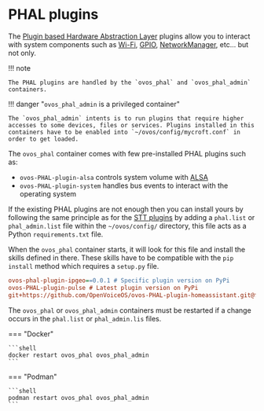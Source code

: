 # PHAL plugins

The [Plugin based Hardware Abstraction Layer](../../../about/glossary/components.md#ovos-phal) plugins allow you to interact with system components such as [Wi-Fi](https://en.wikipedia.org/wiki/Wi-Fi), [GPIO](https://en.wikipedia.org/wiki/General-purpose_input/output), [NetworkManager](https://en.wikipedia.org/wiki/NetworkManager), etc... but not only.

!!! note

    The PHAL plugins are handled by the `ovos_phal` and `ovos_phal_admin` containers.

!!! danger "`ovos_phal_admin` is a privileged container"

    The `ovos_phal_admin` intents is to run plugins that require higher accesses to some devices, files or services. Plugins installed in this containers have to be enabled into `~/ovos/config/mycroft.conf` in order to get loaded.

The `ovos_phal` container comes with few pre-installed PHAL plugins such as:

- `ovos-PHAL-plugin-alsa` controls system volume with [ALSA](https://en.wikipedia.org/wiki/Advanced_Linux_Sound_Architecture)
- `ovos-PHAL-plugin-system` handles bus events to interact with the operating system

If the existing PHAL plugins are not enough then you can install yours by following the same principle as for the [STT plugins](./stt.md) by adding a `phal.list` or `phal_admin.list` file within the `~/ovos/config/` directory, this file acts as a Python `requirements.txt` file.

When the `ovos_phal` container starts, it will look for this file and install the skills defined in there. These skills have to be compatible with the `pip install` method which requires a `setup.py` file.

```ini title="~/ovos/config/phal.list or ~/ovos/config/phal_admin.list"
ovos-phal-plugin-ipgeo==0.0.1 # Specific plugin version on PyPi
ovos-PHAL-plugin-pulse # Latest plugin version on PyPi
git+https://github.com/OpenVoiceOS/ovos-PHAL-plugin-homeassistant.git@fix/whatever # Specific branch of a plugin on GitHub
```

The `ovos_phal` or `ovos_phal_admin` containers must be restarted if a change occurs in the `phal.list` or `phal_admin.lis` files.

=== "Docker"

    ```shell
    docker restart ovos_phal ovos_phal_admin
    ```

=== "Podman"

    ```shell
    podman restart ovos_phal ovos_phal_admin
    ```
